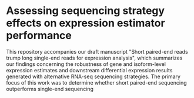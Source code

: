 # Assessing sequencing strategy effects on expression estimator performance
This repository accompanies our draft manuscript "Short paired-end reads trump long single-end reads for expression analysis", which summarizes our findings concerning the robustness of gene and isoform-level expression estimates and downstream differential expression results generated with alternative RNA-seq sequencing strategies. The primary focus of this work was to determine whether short paired-end sequencing outperforms single-end sequencing  
